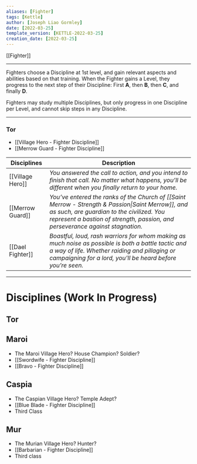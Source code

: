 ```yaml
---
aliases: [Fighter]
tags: [Kettle]
author: [Joseph Liao Gormley]
date: [2022-03-25]
template_version: [KETTLE-2022-03-25]
creation_date: [2022-03-25]
---
```

[[Fighter]]
___
Fighters choose a Discipline at 1st level, and gain relevant aspects and abilities based on that training. When the Fighter gains a Level, they progress to the next step of their Discipline: First **A**, then **B**, then **C**, and finally **D**.

Fighters may study multiple Disciplines, but only progress in one Discipline per Level, and cannot skip steps in any Discipline.

---
### Tor
- [[Village Hero - Fighter Discipline]]
- [[Merrow Guard - Fighter Discipline]]


| Disciplines      | Description                                                                                                                                                                                                                     |
| ---------------- | ------------------------------------------------------------------------------------------------------------------------------------------------------------------------------------------------------------------------------- |
| [[Village Hero]] | *You answered the call to action, and you intend to finish that call. No matter what happens, you’ll be different when you finally return to your home.*                                                                        |
| [[Merrow Guard]] | *You’ve entered the ranks of the Church of [[Saint Merrow - Strength & Passion\|Saint Merrow]], and as such, are guardian to the civilized. You represent a bastion of strength, passion, and perseverance against stagnation.* |
| [[Dael Fighter]] | *Boastful, loud, rash warriors for whom making as much noise as possible is both a battle tactic and a way of life. Whether raiding and pillaging or campaigning for a lord, you’ll be heard before you’re seen.*               |

---
# Disciplines (Work In Progress)
## Tor

## Maroi
- The Maroi Village Hero? House Champion? Soldier?
- [[Swordwife - Fighter Discipline]]
- [[Bravo - Fighter Discipline]]

## Caspia
- The Caspian Village Hero? Temple Adept?
- [[Blue Blade - Fighter Discipline]]
- Third Class

## Mur
- The Murian Village Hero? Hunter?
- [[Barbarian - Fighter Discipline]]
- Third class

